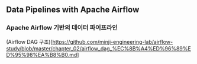 ## Data Pipelines with Apache Airflow 
### Apache Airflow 기반의 데이터 파이프라인 

(Airflow DAG 구조)[https://github.com/minji-engineering-lab/airflow-study/blob/master/chapter_02/airflow_dag_%EC%8B%A4%ED%96%89%ED%95%98%EA%B8%B0.md]
